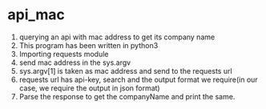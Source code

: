 
# api_mac
1. querying an api with mac address to get its company name
2. This program has been written in python3
3. Importing requests module
4. send mac address in the sys.argv
5. sys.argv[1] is taken as mac address and send to the requests url
6. requests url has api-key, search and the output format we require(in our case, we require the output in json format)
7. Parse the response to get the companyName and print the same.
